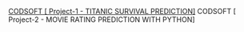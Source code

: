 [CODSOFT [ Project-1 - TITANIC SURVIVAL PREDICTION]]([url](https://github.com/parikshit0007/CODSOFT/blob/main/CODSOFT%20%5B%20Project-1%20-%20TITANIC%20SURVIVAL%20PREDICTION%5D%20(1).ipynb)https://github.com/parikshit0007/CODSOFT/blob/main/CODSOFT%20%5B%20Project-1%20-%20TITANIC%20SURVIVAL%20PREDICTION%5D%20(1).ipynb)
CODSOFT [ Project-2 - MOVIE RATING PREDICTION WITH PYTHON]
